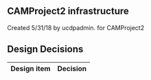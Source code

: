 ## CAMProject2 infrastructure

Created 5/31/18 by ucdpadmin. for CAMProject2


## Design Decisions
| Design item                | Decision|
| :----------------------------------- | :--------------------------------------------------------------------------------|
